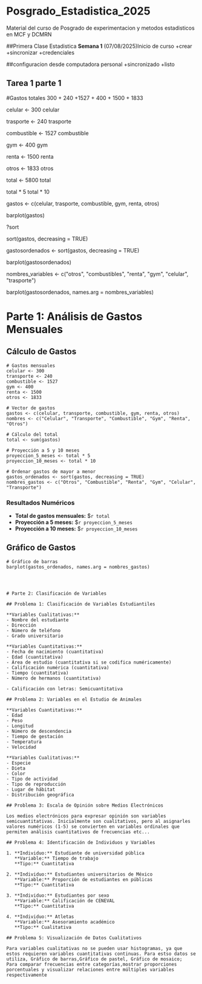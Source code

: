 # Posgrado_Estadistica_2025
Material del curso de Posgrado de experimentacion y metodos estadisticos en MCF y DCMRN

##Primera Clase Estadistica
**Semana 1** (07/08/2025)Inicio de curso
+crear 
+sincronizar
+credenciales

##configuracion desde computadora personal
+sincronizado
+listo

## Tarea 1 parte 1
 
#Gastos totales
300 + 240 +1527 + 400 + 1500 + 1833

celular <- 300
celular

trasporte <- 240
trasporte

combustible <- 1527
combustible

gym <- 400
gym

renta <- 1500
renta

otros <- 1833
otros

total <- 5800
total

total * 5
total * 10

gastos <- c(celular, trasporte, combustible, gym, renta, otros) 

barplot(gastos)

?sort

sort(gastos, decreasing = TRUE)

gastosordenados <- sort(gastos, decreasing = TRUE)

barplot(gastosordenados)

nombres_variables <- c("otros", "combustibles", "renta", "gym", "celular", "trasporte")

barplot(gastosordenados, names.arg = nombres_variables)

# Parte 1: Análisis de Gastos Mensuales

## Cálculo de Gastos

```{r calculo_gastos, include=FALSE}
# Gastos mensuales
celular <- 300
transporte <- 240
combustible <- 1527
gym <- 400
renta <- 1500
otros <- 1833

# Vector de gastos
gastos <- c(celular, transporte, combustible, gym, renta, otros)
nombres <- c("Celular", "Transporte", "Combustible", "Gym", "Renta", "Otros")

# Cálculo del total
total <- sum(gastos)

# Proyección a 5 y 10 meses
proyeccion_5_meses <- total * 5
proyeccion_10_meses <- total * 10

# Ordenar gastos de mayor a menor
gastos_ordenados <- sort(gastos, decreasing = TRUE)
nombres_gastos <- c("Otros", "Combustible", "Renta", "Gym", "Celular", "Transporte")
```

### Resultados Numéricos

- **Total de gastos mensuales:** \$`r total`
- **Proyección a 5 meses:** \$`r proyeccion_5_meses`
- **Proyección a 10 meses:** \$`r proyeccion_10_meses`

## Gráfico de Gastos

```{r grafico_barras, fig.cap="Distribución de Gastos Mensuales ordenados de mayor a menor", fig.height=5, fig.width=8}
# Gráfico de barras
barplot(gastos_ordenados, names.arg = nombres_gastos)

        
```

```

# Parte 2: Clasificación de Variables

## Problema 1: Clasificación de Variables Estudiantiles

**Variables Cualitativas:**
- Nombre del estudiante
- Dirección
- Número de teléfono
- Grado universitario

**Variables Cuantitativas:**
- Fecha de nacimiento (cuantitativa)
- Edad (cuantitativa)
- Área de estudio (cuantitativa si se codifica numéricamente)
- Calificación numérica (cuantitativa)
- Tiempo (cuantitativa)
- Número de hermanos (cuantitativa)

- Calificación con letras: Semicuantitativa 

## Problema 2: Variables en el Estudio de Animales

**Variables Cuantitativas:**
- Edad
- Peso
- Longitud
- Número de descendencia
- Tiempo de gestación
- Temperatura
- Velocidad

**Variables Cualitativas:**
- Especie
- Dieta
- Color
- Tipo de actividad
- Tipo de reproducción
- Lugar de hábitat
- Distribución geográfica

## Problema 3: Escala de Opinión sobre Medios Electrónicos

Los medios electrónicos para expresar opinión son variables semicuantitativas. Inicialmente son cualitativos, pero al asignarles valores numéricos (1-5) se convierten en variables ordinales que permiten análisis cuantitativos de frecuencias etc...

## Problema 4: Identificación de Individuos y Variables

1. **Individuo:** Estudiante de universidad pública  
   **Variable:** Tiempo de trabajo  
   **Tipo:** Cuantitativa 

2. **Individuo:** Estudiantes universitarios de México  
   **Variable:** Proporción de estudiantes en públicas  
   **Tipo:** Cuantitativa 

3. **Individuo:** Estudiantes por sexo  
   **Variable:** Calificación de CENEVAL  
   **Tipo:** Cuantitativa 

4. **Individuo:** Atletas  
   **Variable:** Asesoramiento académico  
   **Tipo:** Cualitativa 

## Problema 5: Visualización de Datos Cualitativos

Para variables cualitativas no se pueden usar histogramas, ya que estos requieren variables cuantitativas continuas. Para estso datos se utiliza, Gráfico de barras,Gráfico de pastel, Gráfico de mosaico;  Para comparar frecuencias entre categorías,mostrar proporciones porcentuales y visualizar relaciones entre múltiples variables respectivamente


